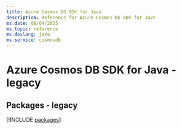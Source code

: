 ```yaml
---
title: Azure Cosmos DB SDK for Java
description: Reference for Azure Cosmos DB SDK for Java
ms.date: 06/04/2025
ms.topic: reference
ms.devlang: java
ms.service: cosmosdb
---
```

# Azure Cosmos DB SDK for Java - legacy
## Packages - legacy
[!INCLUDE [packages](cosmos-db-index.md)]